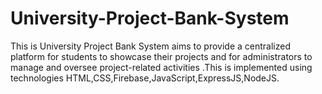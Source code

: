 # University-Project-Bank-System
This is University Project Bank System aims to provide a centralized platform for students to showcase their projects and for administrators to manage and oversee project-related  activities .This is implemented using technologies HTML,CSS,Firebase,JavaScript,ExpressJS,NodeJS.
